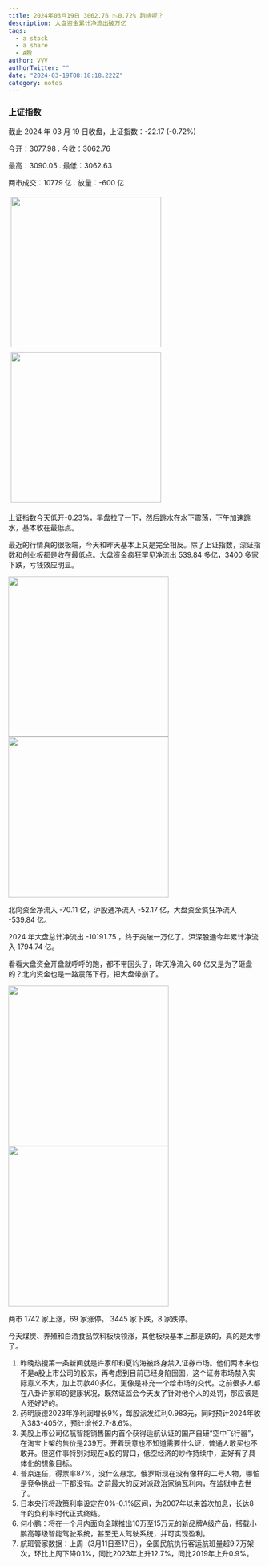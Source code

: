 ```yaml
---
title: 2024年03月19日 3062.76 📉0.72% 跑啥呢？
description: 大盘资金累计净流出破万亿
tags:
  - a stock
  - a share
  - A股
author: VVV
authorTwitter: ""
date: "2024-03-19T08:18:18.222Z"
category: notes
---
```


### 上证指数

截止 2024 年 03 月 19 日收盘，上证指数：<span class="font-semibold text-g-5">-22.17 (-0.72%)</span>

今开：<span class="font-semibold text-g-5">3077.98 </span> . 今收：<span class="font-semibold text-g-5">3062.76 </span>

最高：<span class="font-semibold text-r-5">3090.05 </span> . 最低：<span class="font-semibold text-g-5">3062.63 </span>

两市成交：<span class="font-semibold">10779 亿</span> . 放量：<span class="font-semibold text-g-5">-600 亿</span>

<img src="/images/uploads/2024-03/20240319-zs-sh.png" style="width: 300px;display:inline-block;margin: 5px">
<img src="/images/uploads/2024-03/20240319-zs-sh-rk.png" style="width: 300px;display:inline-block;margin: 5px">

上证指数今天低开-0.23%，早盘拉了一下，然后跳水在水下震荡，下午加速跳水，基本收在最低点。

最近的行情真的很极端，今天和昨天基本上又是完全相反。除了上证指数，深证指数和创业板都是收在最低点。大盘资金疯狂罕见净流出 539.84 多亿，3400 多家下跌，亏钱效应明显。

<img src="/images/uploads/2024-03/20240319-zs-global.png" width="320">

<img src="/images/uploads/2024-03/20240319-zs-bs.png" width="320">

北向资金净流入 <span class="font-semibold text-g-6">-70.11 亿</span>，沪股通净流入 <span class="font-semibold text-g-6">-52.17 亿</span>，大盘资金疯狂净流入 <span class="font-semibold text-g-7">-539.84 亿</span>。

2024 年大盘总计净流出 <span class="font-semibold text-g-8">-10191.75 </span>，终于突破一万亿了。沪深股通今年累计净流入 <span class="font-semibold text-r-6">1794.74 </span>亿。

看看大盘资金开盘就呼呼的跑，都不带回头了，昨天净流入 60 亿又是为了砸盘的？北向资金也是一路震荡下行，把大盘带崩了。

<img src="/images/uploads/2024-03/20240319-zs-as.png" width="320">
<img src="/images/uploads/2024-03/20240319-zs-zdtj.png" width="320">

两市 <span class="text-r-5">1742</span> 家上涨，69 家涨停， <span class="font-semibold text-g-5">3445</span> 家下跌，8 家跌停。

今天煤炭、养殖和白酒食品饮料板块领涨，其他板块基本上都是跌的，真的是太惨了。


1. 昨晚热搜第一条新闻就是许家印和夏钧海被终身禁入证券市场。他们两本来也不是a股上市公司的股东，再考虑到目前已经身陷囹圄，这个证券市场禁入实际意义不大，加上罚款40多亿，更像是补充一个给市场的交代。之前很多人都在八卦许家印的健康状况，既然证监会今天发了针对他个人的处罚，那应该是人还好好的。
2. 药明康德2023年净利润增长9%，每股派发红利0.983元，同时预计2024年收入383-405亿，预计增长2.7-8.6%。
3. 美股上市公司亿航智能销售国内首个获得适航认证的国产自研“空中飞行器”，在淘宝上架的售价是239万。开着玩意也不知道需要什么证，普通人敢买也不敢开。但这件事特别对现在a股的胃口，低空经济的炒作持续中，正好有了具体化的想象目标。
4. 普京连任，得票率87%，没什么悬念，俄罗斯现在没有像样的二号人物，哪怕是竞争挑战一下都没有。之前最大的反对派政治家纳瓦利内，在监狱中去世了。
5. 日本央行将政策利率设定在0%-0.1%区间，为2007年以来首次加息，长达8年的负利率时代正式终结。
6. 何小鹏：将在一个月内面向全球推出10万至15万元的新品牌A级产品，搭载小鹏高等级智能驾驶系统，甚至无人驾驶系统，并可实现盈利。
7. 航班管家数据：上周（3月11日至17日），全国民航执行客运航班量超9.7万架次，环比上周下降0.1%，同比2023年上升12.7%，同比2019年上升0.9%。

